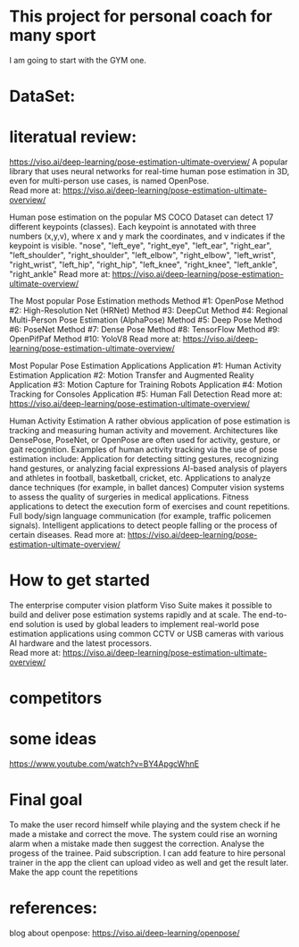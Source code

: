 # This project for personal coach for many sport

I am going to start with the GYM one.

# DataSet:


# literatual review:
https://viso.ai/deep-learning/pose-estimation-ultimate-overview/
A popular library that uses neural networks for real-time human pose estimation in 3D, even for multi-person use cases, is named OpenPose.  
Read more at: https://viso.ai/deep-learning/pose-estimation-ultimate-overview/

Human pose estimation on the popular MS COCO Dataset can detect 17 different keypoints (classes). Each keypoint is annotated with three numbers (x,y,v), where x and y mark the coordinates, and v indicates if the keypoint is visible. "nose", "left_eye", "right_eye", "left_ear", "right_ear", "left_shoulder", "right_shoulder", "left_elbow", "right_elbow", "left_wrist", "right_wrist", "left_hip", "right_hip", "left_knee", "right_knee", "left_ankle", "right_ankle"
Read more at: https://viso.ai/deep-learning/pose-estimation-ultimate-overview/

The Most popular Pose Estimation methods Method #1: OpenPose Method #2: High-Resolution Net (HRNet) Method #3: DeepCut Method #4: Regional Multi-Person Pose Estimation (AlphaPose) Method #5: Deep Pose Method #6: PoseNet Method #7: Dense Pose Method #8: TensorFlow Method #9: OpenPifPaf Method #10: YoloV8
Read more at: https://viso.ai/deep-learning/pose-estimation-ultimate-overview/

Most Popular Pose Estimation Applications Application #1: Human Activity Estimation Application #2: Motion Transfer and Augmented Reality Application #3: Motion Capture for Training Robots Application #4: Motion Tracking for Consoles Application #5: Human Fall Detection
Read more at: https://viso.ai/deep-learning/pose-estimation-ultimate-overview/

Human Activity Estimation A rather obvious application of pose estimation is tracking and measuring human activity and movement. Architectures like DensePose, PoseNet, or OpenPose are often used for activity, gesture, or gait recognition. Examples of human activity tracking via the use of pose estimation include: Application for detecting sitting gestures, recognizing hand gestures, or analyzing facial expressions AI-based analysis of players and athletes in football, basketball, cricket, etc. Applications to analyze dance techniques (for example, in ballet dances) Computer vision systems to assess the quality of surgeries in medical applications. Fitness applications to detect the execution form of exercises and count repetitions. Full body/sign language communication (for example, traffic policemen signals). Intelligent applications to detect people falling or the process of certain diseases.
Read more at: https://viso.ai/deep-learning/pose-estimation-ultimate-overview/


# How to get started 
The enterprise computer vision platform Viso Suite makes it possible to build and deliver pose estimation systems rapidly and at scale. The end-to-end solution is used by global leaders to implement real-world pose estimation applications using common CCTV or USB cameras with various AI hardware and the latest processors.  
Read more at: https://viso.ai/deep-learning/pose-estimation-ultimate-overview/
# competitors

# some ideas
https://www.youtube.com/watch?v=BY4ApgcWhnE

# Final goal
To make the user record himself while playing and the system check if he made a mistake and correct the move. 
The system could rise an worning alarm when a mistake made then suggest the correction.
Analyse the progess of the trainee.
Paid subscription.
I can add feature to hire personal trainer in the app
the client can upload video as well and get the result later.
Make the app count the repetitions

# references:
blog about openpose: https://viso.ai/deep-learning/openpose/
